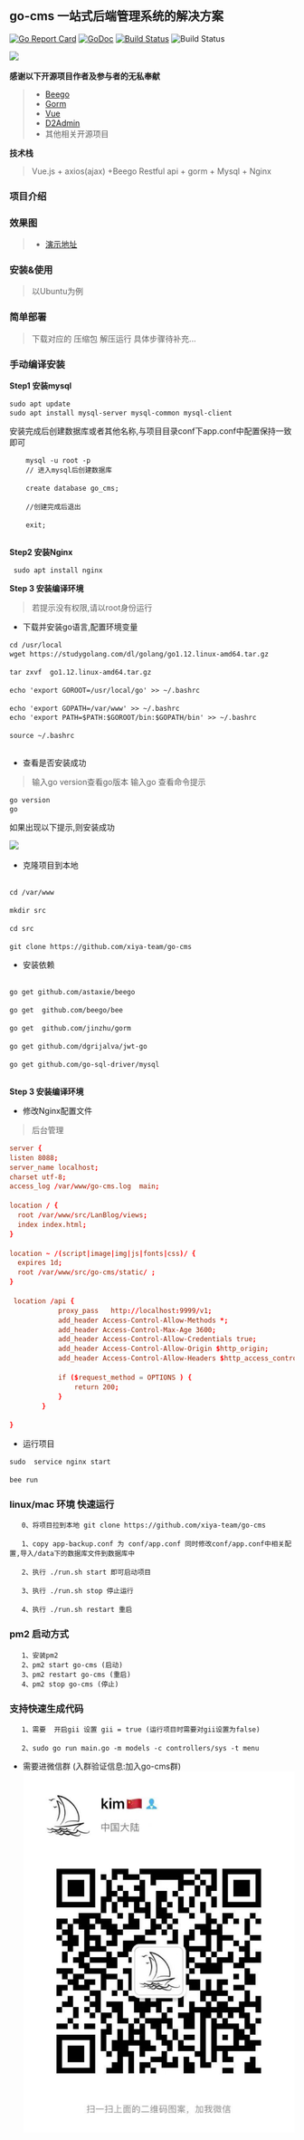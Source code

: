 ## go-cms 一站式后端管理系统的解决方案

[![Go Report Card](https://goreportcard.com/badge/github.com/sinksmell/LanBlog)](https://goreportcard.com/report/github.com/sinksmell/LanBlog)
[![GoDoc](https://godoc.org/github.com/sinksmell/LanBlog?status.svg)](https://godoc.org/github.com/sinksmell/LanBlog)
[![Build Status](https://travis-ci.com/sinksmell/LanBlog.svg?branch=master)](https://travis-ci.com/sinksmell/LanBlog)
![Build Status](https://img.shields.io/badge/language-go-green.svg)

<a href="https://github.com/d2-projects/d2-admin" target="_blank"><img src="https://raw.githubusercontent.com/FairyEver/d2-admin/master/doc/image/d2-admin@2x.png" width="200"></a>

**感谢以下开源项目作者及参与者的无私奉献**
> * [Beego](https://github.com/astaxie/beego/)
> * [Gorm](https://github.com/jinzhu/gorm)
> * [Vue](https://github.com/vuejs/vue)
> * [D2Admin](https://github.com/d2-projects/d2-admin)
> * 其他相关开源项目

**技术栈**
> Vue.js + axios(ajax) +Beego Restful api + gorm + Mysql + Nginx

### **项目介绍**

### 效果图
> * [演示地址]()


### 安装&使用
> 以Ubuntu为例

### 简单部署
> 下载对应的 压缩包 解压运行 具体步骤待补充...
> 

### 手动编译安装
**Step1 安装mysql**

```shell
sudo apt update
sudo apt install mysql-server mysql-common mysql-client
```
安装完成后创建数据库或者其他名称,与项目目录conf下app.conf中配置保持一致即可

``` shell
	mysql -u root -p
	// 进入mysql后创建数据库
	
	create database go_cms;
	
	//创建完成后退出
	
	exit;
	
``` 

**Step2 安装Nginx**

``` shell
 sudo apt install nginx
```

**Step 3 安装编译环境**
> 若提示没有权限,请以root身份运行

* 下载并安装go语言,配置环境变量


``` shell
cd /usr/local
wget https://studygolang.com/dl/golang/go1.12.linux-amd64.tar.gz

tar zxvf  go1.12.linux-amd64.tar.gz

echo 'export GOROOT=/usr/local/go' >> ~/.bashrc 

echo 'export GOPATH=/var/www' >> ~/.bashrc 
echo 'export PATH=$PATH:$GOROOT/bin:$GOPATH/bin' >> ~/.bashrc 

source ~/.bashrc
	
``` 

* 查看是否安装成功
> 输入go version查看go版本 输入go 查看命令提示

	go version
	go 

如果出现以下提示,则安装成功

![](https://i.loli.net/2019/03/03/5c7b8034bbdc4.png)

* 克隆项目到本地 

``` shell

cd /var/www

mkdir src

cd src

git clone https://github.com/xiya-team/go-cms

```

* 安装依赖

``` 

go get github.com/astaxie/beego

go get  github.com/beego/bee

go get  github.com/jinzhu/gorm

go get github.com/dgrijalva/jwt-go

go get github.com/go-sql-driver/mysql


```

**Step 3 安装编译环境**

* 修改Nginx配置文件

> 后台管理 

``` conf
server {
listen 8088;
server_name localhost;
charset utf-8;
access_log /var/www/go-cms.log  main;

location / {
  root /var/www/src/LanBlog/views;
  index index.html;
}

location ~ /(script|image|img|js|fonts|css)/ {
  expires 1d;
  root /var/www/src/go-cms/static/ ;
}

 location /api {
            proxy_pass   http://localhost:9999/v1;
            add_header Access-Control-Allow-Methods *;
            add_header Access-Control-Max-Age 3600;
            add_header Access-Control-Allow-Credentials true;
            add_header Access-Control-Allow-Origin $http_origin;
            add_header Access-Control-Allow-Headers $http_access_control_request_headers;

            if ($request_method = OPTIONS ) {
                return 200;
            }
        }   

}
```

* 运行项目 

``` 
sudo  service nginx start

bee run 

```

### linux/mac 环境 快速运行

```
   0、将项目拉到本地 git clone https://github.com/xiya-team/go-cms
   
   1、copy app-backup.conf 为 conf/app.conf 同时修改conf/app.conf中相关配置,导入/data下的数据库文件到数据库中

   2、执行 ./run.sh start 即可启动项目

   3、执行 ./run.sh stop 停止运行

   4、执行 ./run.sh restart 重启

```

### pm2 启动方式
```
   1、安装pm2
   2、pm2 start go-cms (启动)
   3、pm2 restart go-cms (重启)
   4、pm2 stop go-cms (停止)
```

### 支持快速生成代码

```
   1、需要  开启gii 设置 gii = true (运行项目时需要对gii设置为false)
       
   2、sudo go run main.go -m models -c controllers/sys -t menu
```

* 需要进微信群 (入群验证信息:加入go-cms群)
![](public/Wechat.jpeg)